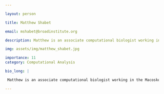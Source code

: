 ```yaml
---

layout: person

title: Matthew Shabet

email: mshabet@broadinstitute.org

description: Matthew is an associate computational biologist working in the Macosko Lab. He is currently studying the epigenetic characteristics of neuronal cell types vulnerable to degeneration in Parkinson’s ...

img: assets/img/matthew_shabet.jpg

importance: 11
category: Computational Analysis

bio_long: |

 Matthew is an associate computational biologist working in the Macosko Lab. He is currently studying the epigenetic characteristics of neuronal cell types vulnerable to degeneration in Parkinson’s disease, as well as building pipelines for new spatial transcriptomic technologies used to study the spatial organization of cells in the human brain.

---
```


